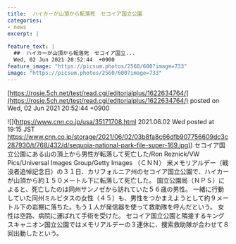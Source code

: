 ```yaml
---
title:  ハイカーが山頂から転落死　セコイア国立公園  
categories:
- news
excerpt: |
  
feature_text: |
  ##  ハイカーが山頂から転落死　セコイア国立...
  Wed, 02 Jun 2021 20:52:44  +0900
feature_image: "https://picsum.photos/2560/600?image=733"
image: "https://picsum.photos/2560/600?image=733"
---
```


[https://rosie.5ch.net/test/read.cgi/editorialplus/1622634764/](https://rosie.5ch.net/test/read.cgi/editorialplus/1622634764/)
posted on Wed, 02 Jun 2021 20:52:44  +0900

<!--more-->

![](https://www.cnn.co.jp/usa/35171708.html 2021.06.02 Wed posted at 19:15 JST [https://www.cnn.co.jp/storage/2021/06/02/03b8fa8c66dfb907756609dc3c287930/t/768/432/d/sequoia-national-park-file-super-169.jpg)](https://www.cnn.co.jp/storage/2021/06/02/03b8fa8c66dfb907756609dc3c287930/t/768/432/d/sequoia-national-park-file-super-169.jpg)) セコイア国立公園にある山の頂上から男性が転落して死亡した/Ron Reznick/VW Pics/Universal Images Group/Getty Images （ＣＮＮ） 米メモリアルデー（戦没者追悼記念日）の３１日、カリフォルニア州のセコイア国立公園で、ハイカーが山頂から約１５０メートル下に転落して死亡した。 国立公園局（ＮＰＳ）によると、死亡したのは同州サンノゼから訪れていた５６歳の男性。 一緒に行動していた同州ミルピタスの女性（４５）も、男性をつかまえようとして約９メートル下の岩棚に落ちた。もう１人が発信器を使って救助隊を呼んだという。 女性は空路、病院に運ばれて手術を受けた。 セコイア国立公園と隣接するキングスキャニオン国立公園ではメモリアルデーの３連休に、捜索救助隊が合わせて８回出動したという。
